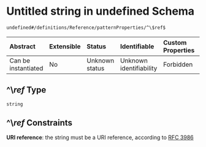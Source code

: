 # Untitled string in undefined Schema

```txt
undefined#/definitions/Reference/patternProperties/^\$ref$
```



| Abstract            | Extensible | Status         | Identifiable            | Custom Properties | Additional Properties | Access Restrictions | Defined In                                                        |
| :------------------ | :--------- | :------------- | :---------------------- | :---------------- | :-------------------- | :------------------ | :---------------------------------------------------------------- |
| Can be instantiated | No         | Unknown status | Unknown identifiability | Forbidden         | Allowed               | none                | [test.schema.json*](json/test.schema.json "open original schema") |

## ^\\$ref$ Type

`string`

## ^\\$ref$ Constraints

**URI reference**: the string must be a URI reference, according to [RFC 3986](https://tools.ietf.org/html/rfc3986 "check the specification")
